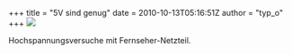 +++
title = "5V sind genug"
date = 2010-10-13T05:16:51Z
author = "typ_o"
+++
![](https://flipdot.org/blog/uploads/hochspannung.jpg)  
  
Hochspannungsversuche mit Fernseher-Netzteil.
